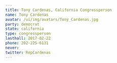 ```yaml
---
title: Tony Cardenas, California Congressperson
name: Tony Cardenas
avatar: /ui/img/avatars/Tony_Cardenas.jpg
party: democrat
state: california
type: congressperson
lasthall: 2017-02-22
phone: 202-225-6131
never: 
twitter: RepCardenas
---
```

